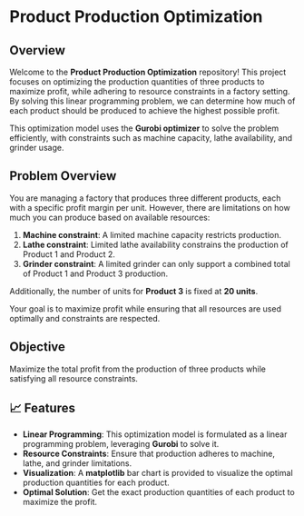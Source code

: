 # Product Production Optimization

## Overview

Welcome to the **Product Production Optimization** repository! This project focuses on optimizing the production quantities of three products to maximize profit, while adhering to resource constraints in a factory setting. By solving this linear programming problem, we can determine how much of each product should be produced to achieve the highest possible profit.

This optimization model uses the **Gurobi optimizer** to solve the problem efficiently, with constraints such as machine capacity, lathe availability, and grinder usage.

## Problem Overview

You are managing a factory that produces three different products, each with a specific profit margin per unit. However, there are limitations on how much you can produce based on available resources:

1. **Machine constraint**: A limited machine capacity restricts production.
2. **Lathe constraint**: Limited lathe availability constrains the production of Product 1 and Product 2.
3. **Grinder constraint**: A limited grinder can only support a combined total of Product 1 and Product 3 production.

Additionally, the number of units for **Product 3** is fixed at **20 units**.

Your goal is to maximize profit while ensuring that all resources are used optimally and constraints are respected.

## Objective

Maximize the total profit from the production of three products while satisfying all resource constraints.

## 📈 Features

- **Linear Programming**: This optimization model is formulated as a linear programming problem, leveraging **Gurobi** to solve it.
- **Resource Constraints**: Ensure that production adheres to machine, lathe, and grinder limitations.
- **Visualization**: A **matplotlib** bar chart is provided to visualize the optimal production quantities for each product.
- **Optimal Solution**: Get the exact production quantities of each product to maximize the profit.
